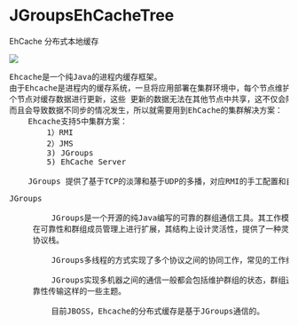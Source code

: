 # JGroupsEhCacheTree
EhCache 分布式本地缓存


![](https://i.imgur.com/rNJiYWH.png)

<pre>
Ehcache是一个纯Java的进程内缓存框架。
由于Ehcache是进程内的缓存系统，一旦将应用部署在集群环境中，每个节点维护各自的缓存数据，当某
个节点对缓存数据进行更新，这些 更新的数据无法在其他节点中共享，这不仅会降低节点运行的效率，
而且会导致数据不同步的情况发生，所以就需要用到EhCache的集群解决方案：
    Ehcache支持5中集群方案：
        1）RMI
        2）JMS
        3) JGroups
        5) EhCache Server

    JGroups 提供了基于TCP的淡薄和基于UDP的多播，对应RMI的手工配置和自动发现。
</pre>

<pre>
JGroups

         JGroups是一个开源的纯Java编写的可靠的群组通信工具。其工作模式基于IP多播，但可以
     在可靠性和群组成员管理上进行扩展，其结构上设计灵活性，提供了一种灵活兼容多种协议的
     协议栈。

         JGroups多线程的方式实现了多个协议之间的协同工作，常见的工作线程有心跳检测，诊断等。

         JGroups实现多机器之间的通信一般都会包括维护群组的状态，群组通信协议，群组数据可
     靠性传输这样的一些主题。

         目前JBOSS，Ehcache的分布式缓存是基于JGroups通信的。
</pre>
